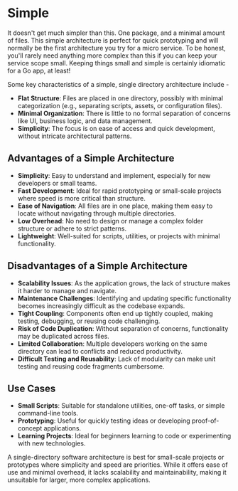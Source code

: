 # Simple

It doesn't get much simpler than this. One package, and a minimal amount of files. This simple architecture is perfect for quick prototyping and will normally be the first architecture you try for a micro service. To be honest, you'll rarely need anything more complex than this if you can keep your service scope small. Keeping things small and simple is certainly idiomatic for a Go app, at least!

Some key characteristics of a simple, single directory architecture include -

- **Flat Structure**: Files are placed in one directory, possibly with minimal categorization (e.g., separating scripts, assets, or configuration files).
- **Minimal Organization**: There is little to no formal separation of concerns like UI, business logic, and data management.
- **Simplicity**: The focus is on ease of access and quick development, without intricate architectural patterns.

## Advantages of a Simple Architecture

- **Simplicity**: Easy to understand and implement, especially for new developers or small teams.
- **Fast Development**: Ideal for rapid prototyping or small-scale projects where speed is more critical than structure.
- **Ease of Navigation**: All files are in one place, making them easy to locate without navigating through multiple directories.
- **Low Overhead**: No need to design or manage a complex folder structure or adhere to strict patterns.
- **Lightweight**: Well-suited for scripts, utilities, or projects with minimal functionality.

## Disadvantages of a Simple Architecture

- **Scalability Issues**: As the application grows, the lack of structure makes it harder to manage and navigate.
- **Maintenance Challenges**: Identifying and updating specific functionality becomes increasingly difficult as the codebase expands.
- **Tight Coupling**: Components often end up tightly coupled, making testing, debugging, or reusing code challenging.
- **Risk of Code Duplication**: Without separation of concerns, functionality may be duplicated across files.
- **Limited Collaboration**: Multiple developers working on the same directory can lead to conflicts and reduced productivity.
- **Difficult Testing and Reusability**: Lack of modularity can make unit testing and reusing code fragments cumbersome.

## Use Cases

- **Small Scripts**: Suitable for standalone utilities, one-off tasks, or simple command-line tools.
- **Prototyping**: Useful for quickly testing ideas or developing proof-of-concept applications.
- **Learning Projects**: Ideal for beginners learning to code or experimenting with new technologies.

A single-directory software architecture is best for small-scale projects or prototypes where simplicity and speed are priorities. While it offers ease of use and minimal overhead, it lacks scalability and maintainability, making it unsuitable for larger, more complex applications.
